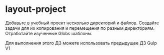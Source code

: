 # layout-project
Добавьте в учебный проект несколько директорий и файлов. Создайте задачи для их копирования и перемещения по разным директориям. Отработайте изученные Globs шаблоны.

Для выполнения этого ДЗ можете использовать предыдущее ДЗ Gulp V1